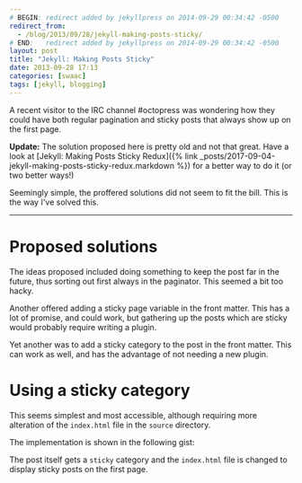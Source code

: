 ```yaml
---
# BEGIN: redirect added by jekyllpress on 2014-09-29 00:34:42 -0500
redirect_from:
  - /blog/2013/09/28/jekyll-making-posts-sticky/
# END:   redirect added by jekyllpress on 2014-09-29 00:34:42 -0500
layout: post
title: "Jekyll: Making Posts Sticky"
date: 2013-09-28 17:13
categories: [swaac]
tags: [jekyll, blogging]
---
```

A recent visitor to the IRC channel #octopress was wondering how they
could have both regular pagination and sticky posts that always show
up on the first page.

**Update:** The solution proposed here is pretty old and not that
great. Have a look
at
[Jekyll: Making Posts Sticky Redux]({% link _posts/2017-09-04-jekyll-making-posts-sticky-redux.markdown %}) for
a better way to do it (or two better ways!)


Seemingly simple, the proffered solutions did not seem to fit the
bill. This is the way I've solved this.

*******

# Proposed solutions

The ideas proposed included doing something to keep the post far in
the future, thus sorting out first always in the paginator. This
seemed a bit too hacky.

Another offered adding a sticky page variable in the front
matter. This has a lot of promise, and could work, but gathering up
the posts which are sticky would probably require writing a plugin.

Yet another was to add a sticky category to the post in the front
matter. This can work as well, and has the advantage of not needing
a new plugin.

# Using a sticky category

This seems simplest and most accessible, although requiring more
alteration of the `index.html` file in the `source` directory.

The implementation is shown in the following gist:

<script src="https://gist.github.com/tamouse/a160be1cb467f611c9ba.js"></script>

The post itself gets a `sticky` category and the `index.html` file is
changed to display sticky posts on the first page.
